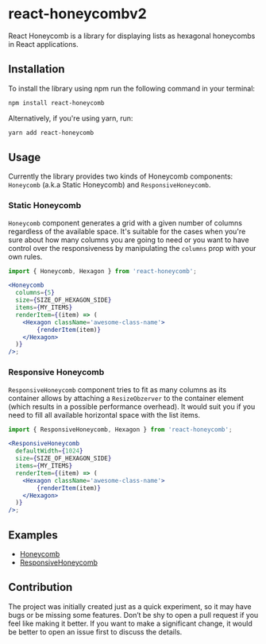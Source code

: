 # react-honeycombv2

React Honeycomb is a library for displaying lists as hexagonal honeycombs in React applications.

## Installation

To install the library using npm run the following command in your terminal:

```bash
npm install react-honeycomb
```

Alternatively, if you're using yarn, run:

```bash
yarn add react-honeycomb
```

## Usage

Currently the library provides two kinds of Honeycomb components: `Honeycomb` (a.k.a Static Honeycomb) and `ResponsiveHoneycomb`.

### Static Honeycomb

`Honeycomb` component generates a grid with a given number of columns regardless of the available space. It's suitable for the cases when you're sure about how many columns you are going to need or you want to have control over the responsiveness by manipulating the `columns` prop with your own rules.

```jsx
import { Honeycomb, Hexagon } from 'react-honeycomb';

<Honeycomb
  columns={5}
  size={SIZE_OF_HEXAGON_SIDE}
  items={MY_ITEMS}
  renderItem={(item) => (
    <Hexagon className='awesome-class-name'>
        {renderItem(item)}
    </Hexagon>
  )}
/>;
```

### Responsive Honeycomb

`ResponsiveHoneycomb` component tries to fit as many columns as its container allows by attaching a `ResizeObzerver` to the container element (which results in a possible performance overhead). It would suit you if you need to fill all available horizontal space with the list items.

```jsx
import { ResponsiveHoneycomb, Hexagon } from 'react-honeycomb';

<ResponsiveHoneycomb
  defaultWidth={1024}
  size={SIZE_OF_HEXAGON_SIDE}
  items={MY_ITEMS}
  renderItem={(item) => (
    <Hexagon className='awesome-class-name'>
        {renderItem(item)}
    </Hexagon>
  )}
/>;
```

## Examples

- [Honeycomb](https://codesandbox.io/s/react-honeycomb-static-example-2xi9g?file=/src/App.js)
- [ResponsiveHoneycomb](https://codesandbox.io/s/react-honeycomb-responsive-example-dxjq1?file=/src/App.js)

## Contribution

The project was initially created just as a quick experiment, so it may have bugs or be missing some features. Don’t be shy to open a pull request if you feel like making it better. If you want to make a significant change, it would be better to open an issue first to discuss the details.
